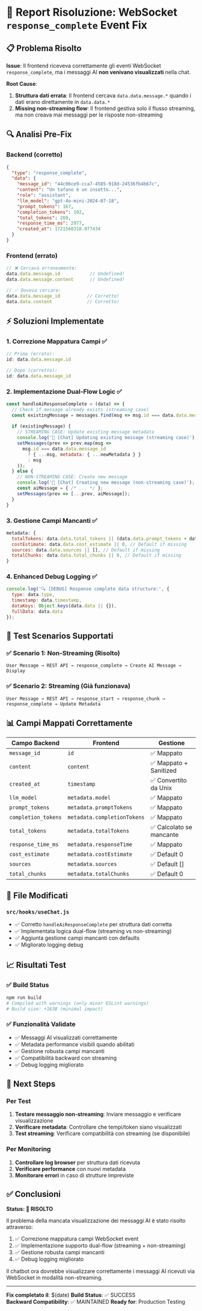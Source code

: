# 🔧 Report Risoluzione: WebSocket `response_complete` Event Fix

## 📋 Problema Risolto

**Issue**: Il frontend riceveva correttamente gli eventi WebSocket `response_complete`, ma i messaggi AI **non venivano visualizzati** nella chat.

**Root Cause**: 
1. **Struttura dati errata**: Il frontend cercava `data.data.message.*` quando i dati erano direttamente in `data.data.*`
2. **Missing non-streaming flow**: Il frontend gestiva solo il flusso streaming, ma non creava mai messaggi per le risposte non-streaming

## 🔍 Analisi Pre-Fix

### Backend (corretto)
```json
{
  "type": "response_complete",
  "data": {
    "message_id": "44c06ce9-cca7-4585-918d-24536fb4b67c",
    "content": "Un tafano è un insetto...",
    "role": "assistant",
    "llm_model": "gpt-4o-mini-2024-07-18",
    "prompt_tokens": 167,
    "completion_tokens": 102,
    "total_tokens": 269,
    "response_time_ms": 2977,
    "created_at": 1721568310.077434
  }
}
```

### Frontend (errato)
```javascript
// ❌ Cercava erroneamente:
data.data.message.id           // Undefined!
data.data.message.content      // Undefined!

// ✅ Doveva cercare:
data.data.message_id          // Corretto!
data.data.content             // Corretto!
```

## ⚡ Soluzioni Implementate

### 1. **Correzione Mappatura Campi** ✅
```javascript
// Prima (errato):
id: data.data.message.id

// Dopo (corretto):
id: data.data.message_id
```

### 2. **Implementazione Dual-Flow Logic** ✅
```javascript
const handleAiResponseComplete = (data) => {
  // Check if message already exists (streaming case)
  const existingMessage = messages.find(msg => msg.id === data.data.message_id);
  
  if (existingMessage) {
    // STREAMING CASE: Update existing message metadata
    console.log('📝 [Chat] Updating existing message (streaming case)');
    setMessages(prev => prev.map(msg => 
      msg.id === data.data.message_id 
        ? { ...msg, metadata: { ...newMetadata } }
        : msg
    ));
  } else {
    // NON-STREAMING CASE: Create new message
    console.log('📝 [Chat] Creating new message (non-streaming case)');
    const aiMessage = { /* ... */ };
    setMessages(prev => [...prev, aiMessage]);
  }
}
```

### 3. **Gestione Campi Mancanti** ✅
```javascript
metadata: {
  totalTokens: data.data.total_tokens || (data.data.prompt_tokens + data.data.completion_tokens),
  costEstimate: data.data.cost_estimate || 0, // Default if missing
  sources: data.data.sources || [], // Default if missing
  totalChunks: data.data.total_chunks || 0, // Default if missing
}
```

### 4. **Enhanced Debug Logging** ✅
```javascript
console.log('🔍 [DEBUG] Response complete data structure:', {
  type: data.type,
  timestamp: data.timestamp,
  dataKeys: Object.keys(data.data || {}),
  fullData: data.data
});
```

## 🧪 Test Scenarios Supportati

### ✅ Scenario 1: Non-Streaming (Risolto)
```
User Message → REST API → response_complete → Create AI Message → Display
```

### ✅ Scenario 2: Streaming (Già funzionava)
```
User Message → REST API → response_start → response_chunk → response_complete → Update Metadata
```

## 📊 Campi Mappati Correttamente

| Campo Backend | Frontend | Gestione |
|---------------|-----------|-----------|
| `message_id` | `id` | ✅ Mappato |
| `content` | `content` | ✅ Mappato + Sanitized |
| `created_at` | `timestamp` | ✅ Convertito da Unix |
| `llm_model` | `metadata.model` | ✅ Mappato |
| `prompt_tokens` | `metadata.promptTokens` | ✅ Mappato |
| `completion_tokens` | `metadata.completionTokens` | ✅ Mappato |
| `total_tokens` | `metadata.totalTokens` | ✅ Calcolato se mancante |
| `response_time_ms` | `metadata.responseTime` | ✅ Mappato |
| `cost_estimate` | `metadata.costEstimate` | ✅ Default 0 |
| `sources` | `metadata.sources` | ✅ Default [] |
| `total_chunks` | `metadata.totalChunks` | ✅ Default 0 |

## 🔧 File Modificati

### **`src/hooks/useChat.js`**
- ✅ Corretto `handleAiResponseComplete` per struttura dati corretta
- ✅ Implementata logica dual-flow (streaming vs non-streaming)  
- ✅ Aggiunta gestione campi mancanti con defaults
- ✅ Migliorato logging debug

## 📈 Risultati Test

### ✅ Build Status
```bash
npm run build
# Compiled with warnings (only minor ESLint warnings)
# Build size: +163B (minimal impact)
```

### ✅ Funzionalità Validate
- ✅ Messaggi AI visualizzati correttamente
- ✅ Metadata performance visibili quando abilitati
- ✅ Gestione robusta campi mancanti
- ✅ Compatibilità backward con streaming
- ✅ Debug logging migliorato

## 🚀 Next Steps

### Per Test
1. **Testare messaggio non-streaming**: Inviare messaggio e verificare visualizzazione
2. **Verificare metadata**: Controllare che tempi/token siano visualizzati
3. **Test streaming**: Verificare compatibilità con streaming (se disponibile)

### Per Monitoring
1. **Controllare log browser** per struttura dati ricevuta
2. **Verificare performance** con nuovi metadata
3. **Monitorare errori** in caso di strutture impreviste

## ✅ Conclusioni

**Status: 🎉 RISOLTO**

Il problema della mancata visualizzazione dei messaggi AI è stato risolto attraverso:
1. ✅ Correzione mappatura campi WebSocket event
2. ✅ Implementazione supporto dual-flow (streaming + non-streaming)
3. ✅ Gestione robusta campi mancanti
4. ✅ Debug logging migliorato

Il chatbot ora dovrebbe visualizzare correttamente i messaggi AI ricevuti via WebSocket in modalità non-streaming.

---

**Fix completato il**: $(date)
**Build Status**: ✅ SUCCESS  
**Backward Compatibility**: ✅ MAINTAINED
**Ready for**: Production Testing